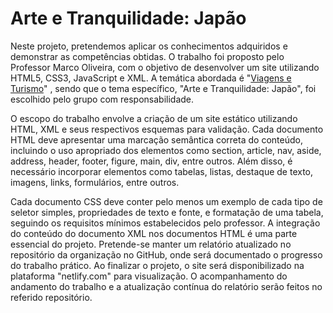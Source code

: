 # Arte e Tranquilidade: Japão
Neste projeto, pretendemos aplicar os conhecimentos adquiridos e demonstrar as 
competências obtidas. O trabalho foi proposto pelo Professor Marco Oliveira, com o 
objetivo de desenvolver um site utilizando HTML5, CSS3, JavaScript e XML. A 
temática abordada é "[Viagens e Turismo](https://github.com)"
, sendo que o tema específico, "Arte e 
Tranquilidade: Japão", foi escolhido pelo grupo com responsabilidade.

O escopo do trabalho envolve a criação de um site estático utilizando HTML, XML e 
seus respectivos esquemas para validação. Cada documento HTML deve apresentar uma 
marcação semântica correta do conteúdo, incluindo o uso apropriado dos elementos 
como section, article, nav, aside, address, header, footer, figure, main, div, entre outros. 
Além disso, é necessário incorporar elementos como tabelas, listas, destaque de texto, 
imagens, links, formulários, entre outros.

Cada documento CSS deve conter pelo menos um exemplo de cada tipo de seletor 
simples, propriedades de texto e fonte, e formatação de uma tabela, seguindo os 
requisitos mínimos estabelecidos pelo professor. 
A integração do conteúdo do documento XML nos documentos HTML é uma parte 
essencial do projeto. Pretende-se manter um relatório atualizado no repositório da 
organização no GitHub, onde será documentado o progresso do trabalho prático. 
Ao finalizar o projeto, o site será disponibilizado na plataforma "netlify.com" para 
visualização. O acompanhamento do andamento do trabalho e a atualização contínua do 
relatório serão feitos no referido repositório.
